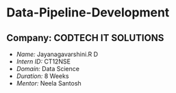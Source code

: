 # Data-Pipeline-Development

## Company: CODTECH IT SOLUTIONS

- *Name:* Jayanagavarshini.R D 
- *Intern ID:* CT12NSE  
- *Domain:* Data Science 
- *Duration:* 8 Weeks  
- *Mentor:* Neela Santosh
